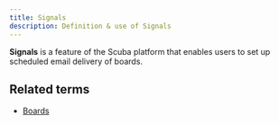 ```yaml
---
title: Signals 
description: Definition & use of Signals 
---
```

**Signals** is a feature of the Scuba platform that enables users to set up scheduled email delivery of boards.

## Related terms

- [Boards](../board-dashboard-living)